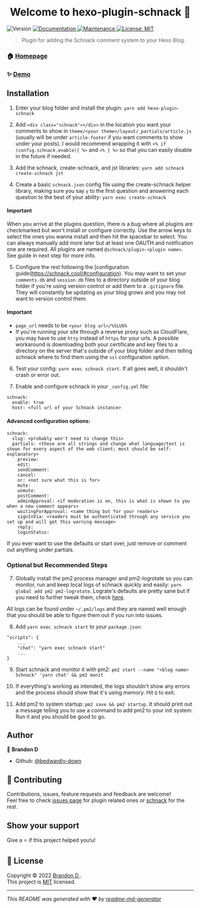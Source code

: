 <h1 align="center">Welcome to hexo-plugin-schnack 👋</h1>
<p>
  <img alt="Version" src="https://img.shields.io/badge/version-1.0.1-blue.svg?cacheSeconds=2592000" />
  <a href="https://github.com/bedwardly-down/hexo-plugin-schnack#readme" target="_blank">
    <img alt="Documentation" src="https://img.shields.io/badge/documentation-yes-brightgreen.svg" />
  </a>
  <a href="https://github.com/bedwardly-down/hexo-plugin-schnack/graphs/commit-activity" target="_blank">
    <img alt="Maintenance" src="https://img.shields.io/badge/Maintained%3F-yes-green.svg" />
  </a>
  <a href="https://github.com/bedwardly-down/hexo-plugin-schnack/blob/master/LICENSE" target="_blank">
    <img alt="License: MIT" src="https://img.shields.io/github/license/bedwardly-down/hexo-plugin-schnack" />
  </a>
</p>

> Plugin for adding the Schnack comment system to your Hexo Blog.

### 🏠 [Homepage](https://github.com/bedwardly-down/hexo-plugin-schnack)

### ✨ [Demo](https://thearchival.one)

## Installation

1. Enter your blog folder and install the plugin: `yarn add hexo-plugin-schnack`

2. Add `<div class="schnack"></div>` in the location you want your comments to show in `theme/<your theme>/layout/_partials/article.js` (usually will be under `article-footer` if you want comments to show under your posts). I would recommend wrapping it with `<% if (config.schnack.enable){ %>` and `<% } %>` so that you can easily disable in the future if needed.

3. Add the schnack, create-schnack, and jst libraries: `yarn add schnack create-schnack jst`

4. Create a basic `schnack.json` config file using the create-schnack helper library, making sure you say `y` to the first question and answering each question to the best of your ability: `yarn exec create-schnack`

#### Important

When you arrive at the plugins question, there is a bug where all plugins are checkmarked but won't install or configure correctly. Use the arrow keys to select the ones you wanna install and then hit the spacebar to select. You can always manually add more later but at least one OAUTH and notification one are required. All plugins are named `@schnack/plugin-<plugin name>`. See guide in next step for more info.

5. Configure the rest following the [configuration guide\(https://schnack.cool/#configuration). You may want to set your `comments.db` and `session.db` files to a directory outside of your blog folder if you're using version control or add them to a `.gitignore` file. They will constantly be updating as your blog grows and you may not want to version control them.

#### Important

* `page_url` needs to be `<your blog url>/%SLUG%`
* If you're running your site through a reverse proxy such as CloudFlare, you may have to use `http` instead of `https` for your urls. A possible workaround is downloading both your certificate and key files to a directory on the server that's outside of your blog folder and then telling schnack where to find them using the `ssl` configuration option.

6. Test your config: `yarn exec schnack start`. If all goes well, it shouldn't crash or error out.

7. Enable and configure schnack in your `_config.yml` file:

```
schnack:
  enable: true
  host: <full url of your Schnack instance>
```

#### Advanced configuration options:

```
schnack:
  slug: <probably won't need to change this>
  partials: <these are all strings and change what language/text is shown for every aspect of the web client; most should be self-explanatory>
    preview:
    edit:
    sendComment:
    cancel:
    or: <not sure what this is for>
    mute:
    unmute:
    postComment:
    adminApproval: <if moderation is on, this is what is shown to you when a new comment appears>
    waitingForApproval: <same thing but for your readers>
    signInVia: <readers must be authenticated through any service you set up and will get this warning message>
    reply:
    loginStatus:
```

If you ever want to use the defaults or start over, just remove or comment out anything under partials.

### Optional but Recommended Steps

7. Globally install the pm2 process manager and pm2-logrotate so you can monitor, run and keep local logs of schnack quickly and easily: `yarn global add pm2 pm2-logrotate`. Lograte's defaults are pretty sane but if you need to further tweak them, check [here](https://www.npmjs.com/package/pm2-logrotate).

All logs can be found under `~/.pm2/logs` and they are named well enough that you should be able to figure them out if you run into issues.

8. Add `yarn exec schnack start` to your `package.json`:

```
"scripts": {
    ...
    "chat": "yarn exec schnack start"
    ...
}
```

9. Start schnack and monitor it with pm2: `pm2 start --name "<blog name> Schnack" 'yarn chat' && pm2 monit`

10. If everything's working as intended, the logs shouldn't show any errors and the process should show that it's using memory. Hit `Q` to exit.

11. Add pm2 to system startup: `pm2 save && pm2 startup`. It should print out a message telling you to use a command to add pm2 to your init system. Run it and you should be good to go.

## Author

👤 **Brandon D <bedwardly-down>**

* Github: [@bedwardly-down](https://github.com/bedwardly-down)

## 🤝 Contributing

Contributions, issues, feature requests and feedback are welcome!<br />Feel free to check [issues page](https://github.com/bedwardly-down/hexo-plugin-schnack/issues) for plugin related ones or [schnack](https://github.com/schn4ck/schnack) for the rest.

## Show your support

Give a ⭐️ if this project helped you!u!

## 📝 License

Copyright © 2022 [Brandon D <bedwardly-down>](https://github.com/bedwardly-down).<br />
This project is [MIT](https://github.com/bedwardly-down/hexo-plugin-schnack/blob/master/LICENSE) licensed.

***
_This README was generated with ❤️ by [readme-md-generator](https://github.com/kefranabg/readme-md-generator)_
